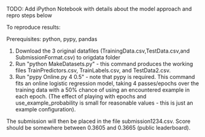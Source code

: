 
TODO: Add iPython Notebook with details about the model approach and repro steps below 

To reproduce results:

Prerequisites: python, pypy, pandas

1. Download the 3 original datafiles (TrainingData.csv,TestData.csv,and SubmissionFormat.csv) to origdata folder
2. Run "python MakeDatasets.py" - this command produces the working files TrainPredictors.csv, TrainLabels.csv, and TestData2.csv.
3. Run "pypy Online.py 4 0.5" - note that pypy is required.  This command fits an online logistic regression model, taking 4 passes/epochs over the training data with a 50% chance of using an encountered example in each epoch. (The effect of playing with epochs and use_example_probability is small for reasonable values - this is just an example configuration). 

The submission will then be placed in the file submission1234.csv. Score should be somewhere between 0.3605 and 0.3665 (public leaderboard). 



